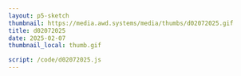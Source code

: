 ```yaml
---
layout: p5-sketch
thumbnail: https://media.awd.systems/media/thumbs/d02072025.gif
title: d02072025
date: 2025-02-07
thumbnail_local: thumb.gif

script: /code/d02072025.js
---
```

